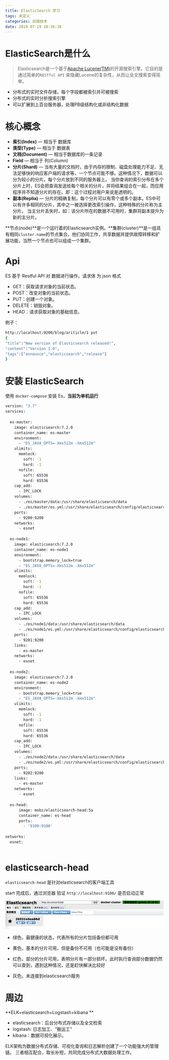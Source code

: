 ```yaml
---
title: ElasticSearch 学习
tags: 未定义
categories: 后端技术
date: 2019-07-19 10:36:38
---
```


# ElasticSearch是什么

> Elasticsearch是一个基于[Apache Lucene(TM)](https://lucene.apache.org/core/)的开源搜索引擎。它目的是通过简单的`RESTful API` 来隐藏Lucene的复杂性，从而让全文搜索变得简单。

- 分布式的实时文件存储，每个字段都被索引并可被搜索
- 分布式的实时分析搜索引擎
- 可以扩展到上百台服务器，处理PB级结构化或非结构化数据

# 核心概念

- **索引(Index)** — 相当于 数据库
- **类型(Type)** — 相当于 数据表
- **文档(Document)** — 相当于数据库的一条记录
- **Field** — 相当于 列(Column)
- **分片(Shard)** — 当有大量的文档时，由于内存的限制、磁盘处理能力不足、无法足够快的响应客户端的请求等，一个节点可能不够。这种情况下，数据可以分为较小的分片。每个分片放到不同的服务器上。 
  当你查询的索引分布在多个分片上时，ES会把查询发送给每个相关的分片，并将结果组合在一起，而应用程序并不知道分片的存在。即：这个过程对用户来说是透明的。
- **副本(Replia)** — 分片的精确复制，每个分片可以有零个或多个副本。ES中可以有许多相同的分片，其中之一被选择更改索引操作，这种特殊的分片称为主分片。 
  当主分片丢失时，如：该分片所在的数据不可用时，集群将副本提升为新的主分片。

**节点(node)**是一个运行着的Elasticsearch实例。**集群(cluster)**是一组具有相同`cluster.name`的节点集合，他们协同工作，共享数据并提供故障转移和扩展功能，当然一个节点也可以组成一个集群。

# Api

ES 基于 Restful API 对 数据进行操作，请求体 为 json 格式

- GET：获取请求对象的当前状态。 
- POST：改变对象的当前状态。 
- PUT：创建一个对象。 
- DELETE：销毁对象。 
- HEAD：请求获取对象的基础信息。

例子：

```bash
http://localhost:9200/blog/ariticle/1 put
{
"title":"New version of Elasticsearch released!",
"content":"Version 1.0",
"tags":["announce","elasticsearch","release"]
}
```



# 安装 ElasticSearch

使用 `docker-compose` 安装 Es，**当前为单机运行**

```bash
version: "3.7"
services:
        
  es-master:
    image: elasticsearch:7.2.0
    container_name: es-master
    environment:
      - "ES_JAVA_OPTS=-Xms512m -Xmx512m"
    ulimits:
      memlock:
        soft: -1
        hard: -1
      nofile:
        soft: 65536
        hard: 65536
    cap_add:
      - IPC_LOCK
    volumes:
      - ./es/master/data:/usr/share/elasticsearch/data
      - ./es/master/es.yml:/usr/share/elasticsearch/config/elasticsearch.yml
    ports:
      - 9200:9200
    networks:
      - esnet

  es-node1:
    image: elasticsearch:7.2.0
    container_name: es-node1
    environment:
      - bootstrap.memory_lock=true
      - "ES_JAVA_OPTS=-Xms512m -Xmx512m"
    ulimits:
      memlock:
        soft: -1
        hard: -1
      nofile:
        soft: 65536
        hard: 65536
    cap_add:
      - IPC_LOCK
    volumes:
      - ./es/node1/data:/usr/share/elasticsearch/data
      - ./es/node1/es.yml:/usr/share/elasticsearch/config/elasticsearch.yml
    ports:
      - 9201:9200
    links:
      - es-master
    networks:
      - esnet

  es-node2:
    image: elasticsearch:7.2.0
    container_name: es-node2
    environment:
      - bootstrap.memory_lock=true
      - "ES_JAVA_OPTS=-Xms512m -Xmx512m"
    ulimits:
      memlock:
        soft: -1
        hard: -1
      nofile:
        soft: 65536
        hard: 65536
    cap_add:
      - IPC_LOCK
    volumes:
      - ./es/node2/data:/usr/share/elasticsearch/data
      - ./es/node2/es.yml:/usr/share/elasticsearch/config/elasticsearch.yml
    ports:
      - 9202:9200
    links:
      - es-master
    networks:
      - esnet

  es-head:
      image: mobz/elasticsearch-head:5a
      container_name: es-head
      ports:
        - '9100:9100'

networks:
  esnet:
    
```



# elasticsearch-head

`elasticsearch-head` 是针对elasticsearch的客户端工具 

start 完成后，通过浏览器 验证 `http://localhost:9100/` 是否启动正常 



![](../../images/2019-7/blog20190719111735.png)

- 绿色，最健康的状态，代表所有的分片包括备份都可用

- 黄色，基本的分片可用，但是备份不可用（也可能是没有备份）

- 红色，部分的分片可用，表明分片有一部分损坏。此时执行查询部分数据仍然可以查到，遇到这种情况，还是赶快解决比较好

- 灰色，未连接到elasticsearch服务



# 周边

**ELK=elasticsearch+Logstash+kibana **

- elasticsearch：后台分布式存储以及全文检索
- logstash: 日志加工、“搬运工” 
- kibana：数据可视化展示。 

ELK架构为数据分布式存储、可视化查询和日志解析创建了一个功能强大的管理链。 三者相互配合，取长补短，共同完成分布式大数据处理工作。